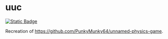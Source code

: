 # uuc
<a href="https://raja.rocks/projects/E100P0618A01.html"><img alt="Static Badge" src="https://img.shields.io/badge/raja.rocks-E100P0618A01-lightgray?style=flat-square"></a>

Recreation of https://github.com/PunkyMunky64/unnamed-physics-game.
